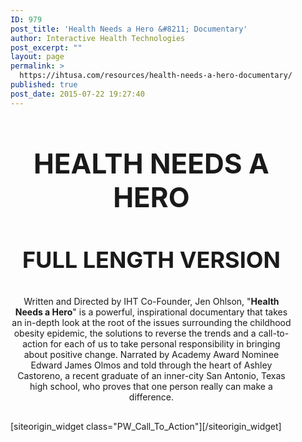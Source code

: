 ```yaml
---
ID: 979
post_title: 'Health Needs a Hero &#8211; Documentary'
author: Interactive Health Technologies
post_excerpt: ""
layout: page
permalink: >
  https://ihtusa.com/resources/health-needs-a-hero-documentary/
published: true
post_date: 2015-07-22 19:27:40
---
```

<div id="pl-979"  class="panel-layout" ><div id="pg-979-0"  class="panel-grid panel-no-style"  data-style="{&quot;background_display&quot;:&quot;tile&quot;}" ><div id="pgc-979-0-0"  class="panel-grid-cell panel-grid-cell-empty"  data-weight="0.049751243782" ></div><div id="pgc-979-0-1"  class="panel-grid-cell panel-grid-cell-mobile-last"  data-weight="0.900497512436" ><div id="panel-979-0-1-0" class="so-panel widget widget_black-studio-tinymce widget_black_studio_tinymce panel-first-child panel-last-child" data-index="0" data-style="{&quot;background_image_attachment&quot;:false,&quot;background_display&quot;:&quot;tile&quot;,&quot;featured_widgets&quot;:&quot;&quot;,&quot;bigger_title&quot;:true}" ><div class="widget-title--big panel-widget-style panel-widget-style-for-979-0-1-0" ><div class="textwidget"><h3 style="font-size: 44px; text-align: center;">HEALTH NEEDS A HERO</h3><h3 style="font-size: 36px; text-align: center;"><strong>FULL LENGTH VERSION</strong></h3><p style="text-align: center;">Written and Directed by IHT Co-Founder, Jen Ohlson, "<strong>Health Needs a Hero</strong>" is a powerful, inspirational documentary that takes an in-depth look at the root of the issues surrounding the childhood obesity epidemic, the solutions to reverse the trends and a call-to-action for each of us to take personal responsibility in bringing about positive change. Narrated by Academy Award Nominee Edward James Olmos and told through the heart of Ashley Castoreno, a recent graduate of an inner-city San Antonio, Texas high school, who proves that one person really can make a difference.</p><p></p></div></div></div></div><div id="pgc-979-0-2"  class="panel-grid-cell panel-grid-cell-empty"  data-weight="0.049751243782" ></div></div><div id="pg-979-1"  class="panel-grid panel-no-style" ><div id="pgc-979-1-0"  class="panel-grid-cell"  data-weight="1" ><div id="panel-979-1-0-0" class="so-panel widget widget_pw_call_to_action widget-call-to-action panel-first-child panel-last-child" data-index="1" data-style="{&quot;background_display&quot;:&quot;tile&quot;,&quot;featured_widgets&quot;:&quot;&quot;,&quot;bigger_title&quot;:&quot;&quot;}" >[siteorigin_widget class="PW_Call_To_Action"]<input type="hidden" value="{&quot;instance&quot;:{&quot;text&quot;:&quot;&quot;,&quot;button_text&quot;:&quot;&lt;a href=\&quot;#TOP\&quot;&gt;BACK TO TOP&lt;\/a&gt;&quot;},&quot;args&quot;:{&quot;before_widget&quot;:&quot;&lt;div id=\&quot;panel-979-1-0-0\&quot; class=\&quot;so-panel widget widget_pw_call_to_action widget-call-to-action panel-first-child panel-last-child\&quot; data-index=\&quot;1\&quot; data-style=\&quot;{&amp;quot;background_display&amp;quot;:&amp;quot;tile&amp;quot;,&amp;quot;featured_widgets&amp;quot;:&amp;quot;&amp;quot;,&amp;quot;bigger_title&amp;quot;:&amp;quot;&amp;quot;}\&quot; &gt;&quot;,&quot;after_widget&quot;:&quot;&lt;\/div&gt;&quot;,&quot;before_title&quot;:&quot;&lt;h3 class=\&quot;widget-title\&quot;&gt;&lt;span class=\&quot;widget-title__inline\&quot;&gt;&quot;,&quot;after_title&quot;:&quot;&lt;\/span&gt;&lt;\/h3&gt;&quot;,&quot;widget_id&quot;:&quot;widget-1-0-0&quot;}}" />[/siteorigin_widget]</div></div></div></div>

<style type="text/css" class="panels-style" data-panels-style-for-post="979">@import url(https://ihtusa.com/wp-content/plugins/siteorigin-panels/css/front-flex.min.css); #pgc-979-0-0 , #pgc-979-0-2 { width:4.9751%;width:calc(4.9751% - ( 0.950248756218 * 30px ) ) } #pgc-979-0-1 { width:90.0498%;width:calc(90.0498% - ( 0.099502487564 * 30px ) ) } #pl-979 #panel-979-0-1-0 , #pl-979 #panel-979-1-0-0 {  } #pg-979-0 , #pl-979 .so-panel { margin-bottom:30px } #pgc-979-1-0 { width:100%;width:calc(100% - ( 0 * 30px ) ) } #pl-979 .so-panel:last-child { margin-bottom:0px } @media (max-width:780px){ #pg-979-0.panel-no-style, #pg-979-0.panel-has-style > .panel-row-style , #pg-979-1.panel-no-style, #pg-979-1.panel-has-style > .panel-row-style { -webkit-flex-direction:column;-ms-flex-direction:column;flex-direction:column } #pg-979-0 .panel-grid-cell , #pg-979-1 .panel-grid-cell { margin-right:0 } #pg-979-0 .panel-grid-cell , #pg-979-1 .panel-grid-cell { width:100% } #pgc-979-0-0 , #pgc-979-0-1 { margin-bottom:30px } #pl-979 .panel-grid-cell { padding:0 } #pl-979 .panel-grid .panel-grid-cell-empty { display:none } #pl-979 .panel-grid .panel-grid-cell-mobile-last { margin-bottom:0px }  } </style>